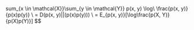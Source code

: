 sum_{x \in \mathcal{X}}\sum_{y \in \mathcal{Y}} p(x, y) \log\ \frac{p(x, y)}{p(x)p(y)} \\ = D(p(x, y)||(p(x)p(y))) \\ = E_{p(x, y)}[\log\frac{p(X, Y)}{p(X)p(Y)}] $$